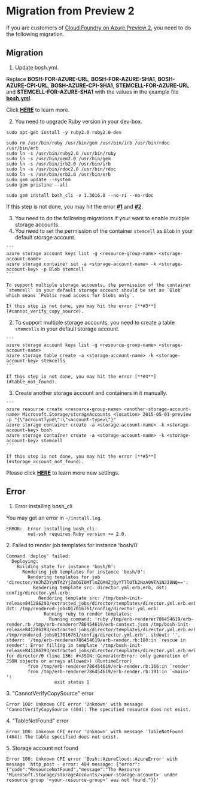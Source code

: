 # Migration from Preview 2

If you are customers of [Cloud Foundry on Azure Preview 2](https://azure.microsoft.com/en-us/blog/cloud-foundry-on-azure-preview-2-now-available/), you need to do the following migration.

## Migration

1. Update bosh.yml.

  Replace **BOSH-FOR-AZURE-URL**, **BOSH-FOR-AZURE-SHA1**, **BOSH-AZURE-CPI-URL**, **BOSH-AZURE-CPI-SHA1**, **STEMCELL-FOR-AZURE-URL** and **STEMCELL-FOR-AZURE-SHA1** with the values in the example file [**bosh.yml**](https://github.com/Azure/azure-quickstart-templates/blob/master/bosh-setup/bosh.yml).

  Click [**HERE**](./deploy-bosh-manually.md#configure_bosh_yml) to learn more.

2. You need to upgrade Ruby version in your dev-box.

  ```
  sudo apt-get install -y ruby2.0 ruby2.0-dev

  sudo rm /usr/bin/ruby /usr/bin/gem /usr/bin/irb /usr/bin/rdoc /usr/bin/erb
  sudo ln -s /usr/bin/ruby2.0 /usr/bin/ruby
  sudo ln -s /usr/bin/gem2.0 /usr/bin/gem
  sudo ln -s /usr/bin/irb2.0 /usr/bin/irb
  sudo ln -s /usr/bin/rdoc2.0 /usr/bin/rdoc
  sudo ln -s /usr/bin/erb2.0 /usr/bin/erb
  sudo gem update --system
  sudo gem pristine --all

  sudo gem install bosh_cli -v 1.3016.0 --no-ri --no-rdoc
  ```

  If this step is not done, you may hit the error [**#1**](#error_installing_bosh_cli) and [**#2**](#failed_to_render_job_templates).

3. You need to do the following migrations if your want to enable multiple storage accounts.
  1. You need to set the permission of the container `stemcell` as `Blob` in your default storage account.

    ```
    azure storage account keys list -g <resource-group-name> <storage-account-name>
    azure storage container set -a <storage-account-name> -k <storage-account-key> -p Blob stemcell
    ```

    To support multiple storage accounts, the permission of the container `stemcell` in your default storage account should be set as `Blob` which means `Public read access for blobs only`.

    If this step is not done, you may hit the error [**#3**](#cannot_verify_copy_source).

  2. To support multiple storage accounts, you need to create a table `stemcells` in your default storage account.

    ```
    azure storage account keys list -g <resource-group-name> <storage-account-name>
    azure storage table create -a <storage-account-name> -k <storage-account-key> stemcells
    ```

    If this step is not done, you may hit the error [**#4**](#table_not_found).

  3. Create another storage account and containers in it manually.

    ```
    azure resource create <resource-group-name> <another-storage-account-name> Microsoft.Storage/storageAccounts <location> 2015-05-01-preview -p "{\"accountType\":\"<account-type>\"}"
    azure storage container create -a <storage-account-name> -k <storage-account-key> bosh
    azure storage container create -a <storage-account-name> -k <storage-account-key> stemcell
    ```

    If this step is not done, you may hit the error [**#5**](#storage_account_not_found).

  Please click [**HERE**](../src/bosh_azure_cpi/README.md) to learn more new settings.

## Error

<a name="error_installing_bosh_cli"></a>
1. Error installing bosh_cli

  You may get an error in `~/install.log`.

  ```
  ERROR:  Error installing bosh_cli:
          net-ssh requires Ruby version >= 2.0.
  ```


<a name="failed_to_render_job_templates"></a>
2. Failed to render job templates for instance 'bosh/0'

  ```
  Command 'deploy' failed:
    Deploying:
      Building state for instance 'bosh/0':
        Rendering job templates for instance 'bosh/0':
          Rendering templates for job 'director/YWJhZDYyNTA2YjZmOGI0MTlmZGM4ZjQyYTllOTk2NzA0NTA1N2I0NQ==':
            Rendering template src: director.yml.erb.erb, dst: config/director.yml.erb:
              Rendering template src: /tmp/bosh-init-release841286293/extracted_jobs/director/templates/director.yml.erb.erb, dst: /tmp/rendered-jobs017016761/config/director.yml.erb:
                Running ruby to render templates:
                  Running command: 'ruby /tmp/erb-renderer786454619/erb-render.rb /tmp/erb-renderer786454619/erb-context.json /tmp/bosh-init-release841286293/extracted_jobs/director/templates/director.yml.erb.erb /tmp/rendered-jobs017016761/config/director.yml.erb', stdout: '', stderr: '/tmp/erb-renderer786454619/erb-render.rb:180:in `rescue in render': Error filling in template '/tmp/bosh-init-release841286293/extracted_jobs/director/templates/director.yml.erb.erb' for director/0 (line 136: #<JSON::GeneratorError: only generation of JSON objects or arrays allowed>) (RuntimeError)
          from /tmp/erb-renderer786454619/erb-render.rb:166:in `render'
          from /tmp/erb-renderer786454619/erb-render.rb:191:in `<main>'
  ':
                    exit status 1
  ```

<a name="cannot_verify_copy_source"></a>
3. "CannotVerifyCopySource" error

  ```
  Error 100: Unknown CPI error 'Unknown' with message 'CannotVerifyCopySource (404): The specified resource does not exist.
  ```

<a name="table_not_found"></a>
4. "TableNotFound" error

  ```
  Error 100: Unknown CPI error 'Unknown' with message 'TableNotFound (404): The table specified does not exist.
  ```

<a name="storage_account_not_found"></a>
5. Storage account not found

  ```
  Error 100: Unknown CPI error 'Bosh::AzureCloud::AzureError' with message 'http_post - error: 404 message: {"error":{"code":"ResourceNotFound","message":"The Resource 'Microsoft.Storage/storageAccounts/<your-storage-account>' under resource group '<your-resource-group>' was not found."}}'
  ```
